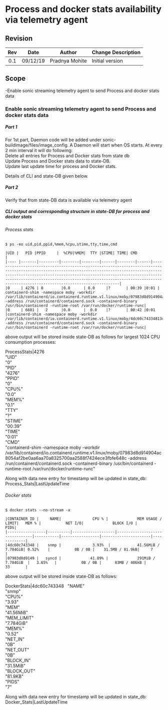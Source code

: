 # Process and docker stats availability via telemetry agent

## Revision

| Rev | Date     | Author      | Change Description |
|:---:|:--------:|:-----------:|--------------------|
| 0.1 | 09/12/19 | Pradnya Mohite | Initial version    |

## Scope
-Enable sonic streaming telemetry agent to send Process and docker stats data

### Enable sonic streaming telemetry agent to send Process and docker stats data

##### Part 1 
For 1st part, Daemon code will be added under sonic-buildimage/files/image_config.  A Daemon will start when OS starts. At every 2 min interval it will do following:  
Delete all entries for Process and Docker stats from state db  
Update Process and Docker stats data to state-DB.  
Update last update time for process and Docker stats.  

Details of CLI and state-DB given below. 

##### Part 2
Verify that from state-DB data is available via telemetry agent

##### CLI output  and corresponding structure in state-DB for process and docker stats

###### Process stats

```
$ ps -eo uid,pid,ppid,%mem,%cpu,stime,tty,time,cmd

|UID |   PID |PPID     |  %CPU|%MEM|  TTY |STIME| TIME| CMD                                                                                                                                                                                                                                                                                                                                                                                                                                              |
|---- |-------|---------|--------|--------|------|--------|------|-----------------------------------------------------------------------------------------------------------------------------------------------------------------------------------------------------------------------------------------------------------------------------------------------------------------------------------------------|
|0     | 4276 | 0        |0.0      | 0.0     |?       | 00:39 |0:01 | containerd-shim -namespace moby -workdir /var/lib/containerd/io.containerd.runtime.v1.linux/moby/07983d8d914904ac8054af2be0aa6aa70a8325700aa2588f7424ece3fbfe648c -address /run/containerd/containerd.sock -containerd-binary /usr/bin/containerd -runtime-root /var/run/docker/runtime-runc|
|0     | 6601 |   2      |0.0      |  0.0    |?       | 00:42 |0:01 |containerd-shim -namespace moby -workdir /var/lib/containerd/io.containerd.runtime.v1.linux/moby/4dc60c74334813d6c833d967b1196d1783b90bff0488aa0c35d544db66dc8a81 -address /run/containerd/containerd.sock -containerd-binary /usr/bin/containerd -runtime-root /var/run/docker/runtime-runc|

```
above output will be stored inside state-DB as follows for largest 1024 CPU consumption processes:  

ProcessStats|4276  
"UID"  
"0"  
"PID"  
"4276"  
"PPID"  
"0"  
"CPU%"  
"0.0"  
"MEM%"  
"0.1"  
"TTY"  
"?"  
"STIME"  
"00:39"  
"TIME"  
"0:01"  
"CMD"  
"containerd-shim -namespace moby -workdir /var/lib/containerd/io.containerd.runtime.v1.linux/moby/07983d8d914904ac8054af2be0aa6aa70a8325700aa2588f7424ece3fbfe648c -address /run/containerd/containerd.sock -containerd-binary /usr/bin/containerd -runtime-root /var/run/docker/runtime-runc"  

Along with data new entry for timestamp will be updated in state_db:  
Process_Stats|LastUpdateTime  

###### Docker stats

```
$ docker stats --no-stream -a

|CONTAINER ID |     NAME|              CPU % |             MEM USAGE / LIMIT|   MEM % |           NET I/O|             BLOCK I/O |          PIDS|
|-----------------|----------|-------------------|--------------------------------|-----------|-----------------|----------------------|-------------|
|4dc60c743348 |    snmp |              3.93%  |            41.56MiB / 7.784GiB| 0.52%    |           0B / 0B |    31.5MB / 81.9kB|     7          |
|07983d8d9149 |   syncd |             41.89% |             291MiB / 7.784GiB  |   3.65%   |           0B / 0B |      83MB / 406kB |      33       |
```
above output will be stored inside state-DB as follows:

DockerStats|4dc60c743348    
"NAME"  
"snmp"  
"CPU%"  
"3.93"  
"MEM"  
"41.56MiB"  
"MEM_LIMIT"  
"7.784GiB"  
"MEM%"  
"0.52"  
"NET_IN"  
"0B"  
"NET_OUT"  
"0B"  
"BLOCK_IN"  
"31.5MiB"  
"BLOCK_OUT"  
"81.9KB"  
"PIDS"  
"7"  

Along with data new entry for timestamp will be updated in state_db:  
Docker_Stats|LastUpdateTime